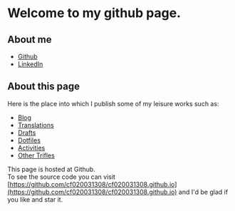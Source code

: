 # Welcome to my github page.

## About me

- [Github](https://github.com/cf020031308)
- [LinkedIn](https://cn.linkedin.com/in/cf020031308)

## About this page

Here is the place into which I publish some of my leisure works such as:

- [Blog](/blog)
- [Translations](https://github.com/xitu/gold-miner/pulls?utf8=%E2%9C%93&q=is%3Apr+author%3Acf020031308)
- [Drafts](https://github.com/cf020031308/cf020031308.github.io/wiki)
- [Dotfiles](https://github.com/cf020031308/cf020031308.github.io/tree/master/dotfiles)
- [Activities](https://github.com/cf020031308/cf020031308.github.io/issues)
- [Other Trifles](https://github.com/cf020031308/cf020031308.github.io)

This page is hosted at Github.  
To see the source code you can visit [https://github.com/cf020031308/cf020031308.github.io](https://github.com/cf020031308/cf020031308.github.io) and I'd be glad if you like and star it.
